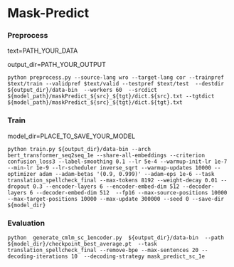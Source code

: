 # Mask-Predict




### Preprocess

text=PATH_YOUR_DATA

output_dir=PATH_YOUR_OUTPUT

`python preprocess.py --source-lang wro --target-lang cor --trainpref $text/train --validpref $text/valid --testpref $text/test  --destdir ${output_dir}/data-bin  --workers 60  --srcdict ${model_path}/maskPredict_${src}_${tgt}/dict.${src}.txt --tgtdict ${model_path}/maskPredict_${src}_${tgt}/dict.${tgt}.txt`

### Train


model_dir=PLACE_TO_SAVE_YOUR_MODEL

`python train.py ${output_dir}/data-bin --arch bert_transformer_seq2seq_1e --share-all-embeddings --criterion confusion_loss3 --label-smoothing 0.1 --lr 5e-4 --warmup-init-lr 1e-7 --min-lr 1e-9 --lr-scheduler inverse_sqrt --warmup-updates 10000 --optimizer adam --adam-betas '(0.9, 0.999)' --adam-eps 1e-6 --task translation_spellcheck_final --max-tokens 8192 --weight-decay 0.01 --dropout 0.3 --encoder-layers 6 --encoder-embed-dim 512 --decoder-layers 6 --decoder-embed-dim 512  --fp16 --max-source-positions 10000 --max-target-positions 10000 --max-update 300000 --seed 0 --save-dir ${model_dir}
`
### Evaluation

`
python  generate_cmlm_sc_1encoder.py  ${output_dir}/data-bin  --path ${model_dir}/checkpoint_best_average.pt  --task translation_spellcheck_final --remove-bpe --max-sentences 20 --decoding-iterations 10  --decoding-strategy mask_predict_sc_1e
`


